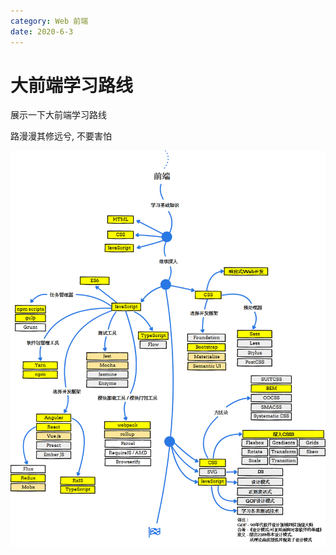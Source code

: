 ```yaml
---
category: Web 前端
date: 2020-6-3
---
```


# 大前端学习路线

展示一下大前端学习路线

路漫漫其修远兮, 不要害怕

![frontEnd](https://github.com/HarryXiong24/HarryXiong24.github.io/blob/main/public/zh/front-end/frontEnd.png?raw=true)
